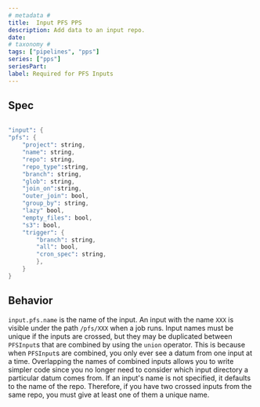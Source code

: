 ```yaml
---
# metadata # 
title:  Input PFS PPS
description: Add data to an input repo. 
date: 
# taxonomy #
tags: ["pipelines", "pps"]
series: ["pps"]
seriesPart:
label: Required for PFS Inputs
---
```

## Spec 


```s

"input": {
"pfs": {
    "project": string,
    "name": string,
    "repo": string,
    "repo_type":string,
    "branch": string,
    "glob": string,
    "join_on":string,
    "outer_join": bool,
    "group_by": string,
    "lazy" bool,
    "empty_files": bool,
    "s3": bool,
    "trigger": {
        "branch": string,
        "all": bool,
        "cron_spec": string,
        },
    }
}

```

## Behavior 
`input.pfs.name` is the name of the input. An input with the name `XXX` is
visible under the path `/pfs/XXX` when a job runs. Input names must be unique
if the inputs are crossed, but they may be duplicated between `PFSInput`s that
are combined by using the `union` operator. This is because when
`PFSInput`s are combined, you only ever see a datum from one input
at a time. Overlapping the names of combined inputs allows
you to write simpler code since you no longer need to consider which
input directory a particular datum comes from. If an input's name is not
specified, it defaults to the name of the repo. Therefore, if you have two
crossed inputs from the same repo, you must give at least one of them a
unique name.


